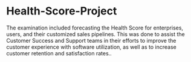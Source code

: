 # Health-Score-Project
The examination included forecasting the Health Score for enterprises, users, and their customized sales pipelines. This was done to assist the Customer Success and Support teams in their efforts to improve the customer experience with software utilization, as well as to increase customer retention and satisfaction rates..
